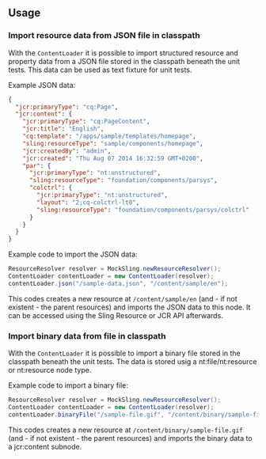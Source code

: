 ## Usage

### Import resource data from JSON file in classpath

With the `ContentLoader` it is possible to import structured resource and property data from a JSON file stored
in the classpath beneath the unit tests. This data can be used as text fixture for unit tests.

Example JSON data:

```json
{
  "jcr:primaryType": "cq:Page",
  "jcr:content": {
    "jcr:primaryType": "cq:PageContent",
    "jcr:title": "English",
    "cq:template": "/apps/sample/templates/homepage",
    "sling:resourceType": "sample/components/homepage",
    "jcr:createdBy": "admin",
    "jcr:created": "Thu Aug 07 2014 16:32:59 GMT+0200",
    "par": {
      "jcr:primaryType": "nt:unstructured",
      "sling:resourceType": "foundation/components/parsys",
      "colctrl": {
        "jcr:primaryType": "nt:unstructured",
        "layout": "2;cq-colctrl-lt0",
        "sling:resourceType": "foundation/components/parsys/colctrl"
      }
    }
  }
}
```

Example code to import the JSON data:

```java
ResourceResolver resolver = MockSling.newResourceResolver();
ContentLoader contentLoader = new ContentLoader(resolver);
contentLoader.json("/sample-data.json", "/content/sample/en");
```

This codes creates a new resource at `/content/sample/en` (and - if not existent - the parent resources) and
imports the JSON data to this node. It can be accessed using the Sling Resource or JCR API afterwards.


### Import binary data from file in classpath

With the `ContentLoader` it is possible to import a binary file stored in the classpath beneath the unit tests.
The data is stored usig a nt:file/nt:resource or nt:resource node type. 

Example code to import a binary file:

```java
ResourceResolver resolver = MockSling.newResourceResolver();
ContentLoader contentLoader = new ContentLoader(resolver);
contentLoader.binaryFile("/sample-file.gif", "/content/binary/sample-file.gif");
```

This codes creates a new resource at `/content/binary/sample-file.gif` (and - if not existent - the parent 
resources) and imports the binary data to a jcr:content subnode.
